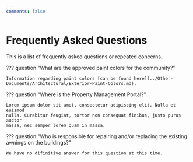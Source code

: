 ```yaml
---
comments: false
---
```

# Frequently Asked Questions

This is a list of frequently asked questions or repeated concerns.

??? question "What are the approved paint colors for the community?"

    Information regarding paint colors [can be found here](../Other-Documents/Architectural/Exterior-Paint-Colors.md).

??? question "Where is the Property Management Portal?"

    Lorem ipsum dolor sit amet, consectetur adipiscing elit. Nulla et euismod
    nulla. Curabitur feugiat, tortor non consequat finibus, justo purus auctor
    massa, nec semper lorem quam in massa.

??? question "Who is responsible for repairing and/or replacing the existing awnings on the buildings?"

    We have no difinitive answer for this question at this time.